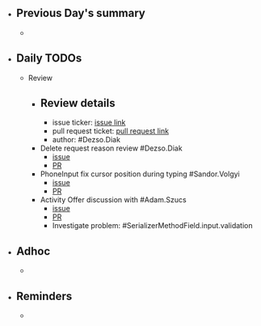 - ## Previous Day's summary
	-
- ## Daily TODOs
	- Review
		- ## Review details
			- issue ticker: [issue link](https://gitlab.vertis.com:8443/vertis/mv2/-/issues/6162)
			- pull request ticket: [pull request link](https://gitlab.vertis.com:8443/vertis/mv2/-/merge_requests/259/diffs)
			- author: #Dezso.Diak
		- Delete request reason review #Dezso.Diak
			- [issue]()
			- [PR](https://gitlab.vertis.com:8443/vertis/mv2/-/merge_requests/259/diffs)
		- PhoneInput fix cursor position during typing #Sandor.Volgyi
			- [issue](https://gitlab.vertis.com:8443/vertis/mv2/-/issues/6879)
			- [PR](https://gitlab.vertis.com:8443/vertis/mv2/-/merge_requests/377)
		- Activity Offer discussion with #Adam.Szucs
			- [issue](https://gitlab.vertis.com:8443/vertis/mv2/-/issues/6764)
			- [PR](https://gitlab.vertis.com:8443/vertis/mv2/-/merge_requests/312)
			- Investigate problem: #SerializerMethodField.input.validation
- ## Adhoc
	-
- ## Reminders
	-